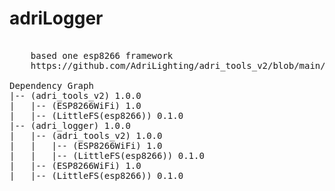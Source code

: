 # adriLogger

<pre>

    based one esp8266 framework
    https://github.com/AdriLighting/adri_tools_v2/blob/main/src/adri_tools_v2.h
    
Dependency Graph
|-- (adri_tools_v2) 1.0.0
|   |-- (ESP8266WiFi) 1.0
|   |-- (LittleFS(esp8266)) 0.1.0
|-- (adri_logger) 1.0.0
|   |-- (adri_tools_v2) 1.0.0
|   |   |-- (ESP8266WiFi) 1.0
|   |   |-- (LittleFS(esp8266)) 0.1.0
|   |-- (ESP8266WiFi) 1.0
|   |-- (LittleFS(esp8266)) 0.1.0
</pre>